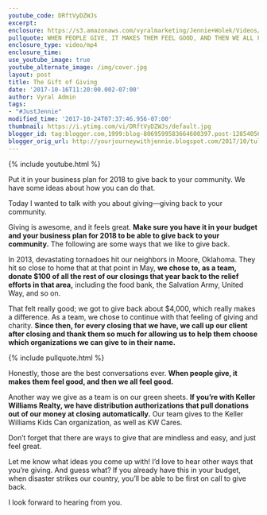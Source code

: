 ```yaml
---
youtube_code: DRftVyDZWJs
excerpt:
enclosure: https://s3.amazonaws.com/vyralmarketing/Jennie+Wolek/Videos/OCt/Tulsa+Real+Estate+Agent-+Giving+Back+Feels+Great+(1).mp4
pullquote: WHEN PEOPLE GIVE, IT MAKES THEM FEEL GOOD, AND THEN WE ALL FEEL GOOD.
enclosure_type: video/mp4
enclosure_time:
use_youtube_image: true
youtube_alternate_image: /img/cover.jpg
layout: post
title: The Gift of Giving
date: '2017-10-16T11:20:00.002-07:00'
author: Vyral Admin
tags:
- "#JustJennie"
modified_time: '2017-10-24T07:37:46.956-07:00'
thumbnail: https://i.ytimg.com/vi/DRftVyDZWJs/default.jpg
blogger_id: tag:blogger.com,1999:blog-8069599583664600397.post-1285405605607004207
blogger_orig_url: http://yourjourneywithjennie.blogspot.com/2017/10/tulsa-real-estate-agent-giving-back-feels-great.html
---
```

{% include youtube.html %}

Put it in your business plan for 2018 to give back to your community. We have some ideas about how you can do that.

Today I wanted to talk with you about giving—giving back to your community.

Giving is awesome, and it feels great. **Make sure you have it in your budget and your business plan for 2018 to be able to give back to your community.** The following are some ways that we like to give back.

In 2013, devastating tornadoes hit our neighbors in Moore, Oklahoma. They hit so close to home that at that point in May, **we chose to, as a team, donate $100 of all the rest of our closings that year back to the relief efforts in that area,** including the food bank, the Salvation Army, United Way, and so on.

That felt really good; we got to give back about $4,000, which really makes a difference. As a team, we chose to continue with that feeling of giving and charity. **Since then, for every closing that we have, we call up our client after closing and thank them so much for allowing us to help them choose which organizations we can give to in their name.**

{% include pullquote.html %}

Honestly, those are the best conversations ever. **When people give, it makes them feel good, and then we all feel good.**

Another way we give as a team is on our green sheets. **If you’re with Keller Williams Realty, we have distribution authorizations that pull donations out of our money at closing automatically.** Our team gives to the Keller Williams Kids Can organization, as well as KW Cares.

Don’t forget that there are ways to give that are mindless and easy, and just feel great.

Let me know what ideas you come up with! I’d love to hear other ways that you’re giving. And guess what? If you already have this in your budget, when disaster strikes our country, you’ll be able to be first on call to give back.

I look forward to hearing from you.
